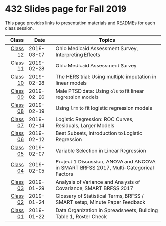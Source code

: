 # 432 Slides page for Fall 2019

This page provides links to presentation materials and READMEs for each class session.

Class | Date | Topics
-------: | ------------- | ------------------------------------
[Class 12](https://github.com/THOMASELOVE/2019-432/tree/master/slides/class12) | 2019-03-07 | Ohio Medicaid Assessment Survey, Interpreting Effects
[Class 11](https://github.com/THOMASELOVE/2019-432/tree/master/slides/class11) | 2019-02-28 | Ohio Medicaid Assessment Survey
[Class 10](https://github.com/THOMASELOVE/2019-432/tree/master/slides/class10) | 2019-02-28 | The HERS trial: Using multiple imputation in linear models
[Class 09](https://github.com/THOMASELOVE/2019-432/tree/master/slides/class09) | 2019-02-26 | Male PTSD data: Using `ols` to fit linear regression models
[Class 08](https://github.com/THOMASELOVE/2019-432/tree/master/slides/class08) | 2019-02-19 | Using `lrm` to fit logistic regression models
[Class 07](https://github.com/THOMASELOVE/2019-432/tree/master/slides/class07) | 2019-02-14 | Logistic Regression: ROC Curves, Residuals, Larger Models
[Class 06](https://github.com/THOMASELOVE/2019-432/tree/master/slides/class06) | 2019-02-12 | Best Subsets, Introduction to Logistic Regression
[Class 05](https://github.com/THOMASELOVE/2019-432/tree/master/slides/class05) | 2019-02-07 | Variable Selection in Linear Regression
[Class 04](https://github.com/THOMASELOVE/2019-432/tree/master/slides/class04) | 2019-02-05 | Project 1 Discussion, ANOVA and ANCOVA in SMART BRFSS 2017, Multi-Categorical Factors
[Class 03](https://github.com/THOMASELOVE/2019-432/tree/master/slides/class03) | 2019-01-29 | Analysis of Variance and Analysis of Covariance, SMART BRFSS 2017
[Class 02](https://github.com/THOMASELOVE/2019-432/tree/master/slides/class02) | 2019-01-24 | Glossary of Statistical Terms, BRFSS / SMART setup, Minute Paper Feedback
[Class 01](https://github.com/THOMASELOVE/2019-432/tree/master/slides/class01) | 2019-01-22 | Data Organization in Spreadsheets, Building Table 1, Roster Check


